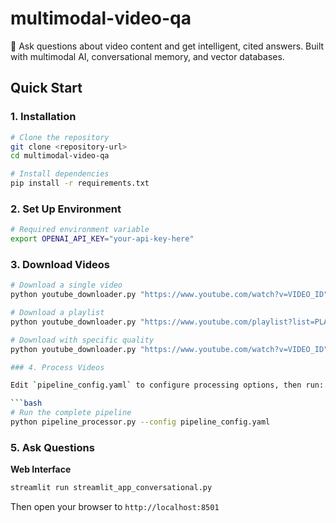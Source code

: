 # multimodal-video-qa
🎥 Ask questions about video content and get intelligent, cited answers. Built with multimodal AI, conversational memory, and vector databases.

## Quick Start

### 1. Installation

```bash
# Clone the repository
git clone <repository-url>
cd multimodal-video-qa

# Install dependencies
pip install -r requirements.txt
```

### 2. Set Up Environment

```bash
# Required environment variable
export OPENAI_API_KEY="your-api-key-here"
```

### 3. Download Videos

```bash
# Download a single video
python youtube_downloader.py "https://www.youtube.com/watch?v=VIDEO_ID"

# Download a playlist
python youtube_downloader.py "https://www.youtube.com/playlist?list=PLAYLIST_ID"

# Download with specific quality
python youtube_downloader.py "https://www.youtube.com/watch?v=VIDEO_ID" -q 720p

### 4. Process Videos

Edit `pipeline_config.yaml` to configure processing options, then run:

```bash
# Run the complete pipeline
python pipeline_processor.py --config pipeline_config.yaml
```

### 5. Ask Questions

**Web Interface**

```bash
streamlit run streamlit_app_conversational.py
```

Then open your browser to `http://localhost:8501`

